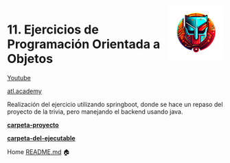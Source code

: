 [//]: # (Andrés Segura - Andr7st | github https://github.com/Andr7st)

<img src="../../project-resources/logo.png" align="right" />

# 11. Ejercicios de Programación Orientada a Objetos


[Youtube](https://www.youtube.com/watch?v=aOo9SF4fSVo)

[atl.academy](https://atl.academy/bootcamp/java/ejercicios-de-programacion-orientada-a-objetos/)

Realización del ejercicio utilizando springboot, donde se hace un repaso del proyecto de la trivia, 
pero manejando el backend usando java.

[**carpeta-proyecto**](./springboot-app/)

[**carpeta-del-ejecutable**](./springboot-app/src/main/java/com/andr7st/sb/app/)

Home [README.md](../../README.md) 🏠

[//]: # (Andrés Segura - Andr7st | github https://github.com/Andr7st)

